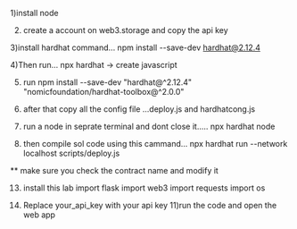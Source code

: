 1)install node 

2) create a account on web3.storage and copy the api key
   
3)install hardhat command... npm install --save-dev hardhat@2.12.4

4)Then run... npx hardhat -> create javascript

5) run npm install --save-dev "hardhat@^2.12.4" "nomicfoundation/hardhat-toolbox@^2.0.0"
   
7) after that copy all the config file ...deploy.js and hardhatcong.js
   
9) run a node in seprate terminal and dont close it..... npx hardhat node
    
11) then compile sol code using this cammand... npx hardhat run --network localhost scripts/deploy.js
    
** make sure you check the contract name and modify it

13) install this lab
import  flask 
import web3
import requests
import os

14) Replace your_api_key with your api key
11)run the code and open the web app
